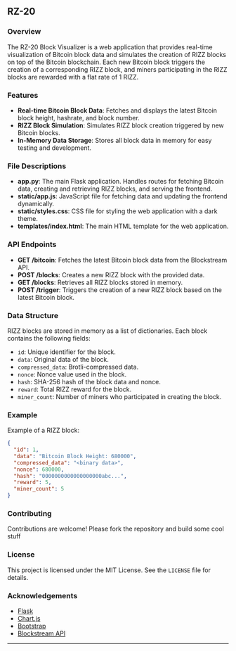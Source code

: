 ## RZ-20

### Overview

The RZ-20 Block Visualizer is a web application that provides real-time visualization of Bitcoin block data and simulates the creation of RIZZ blocks on top of the Bitcoin blockchain. Each new Bitcoin block triggers the creation of a corresponding RIZZ block, and miners participating in the RIZZ blocks are rewarded with a flat rate of 1 RIZZ.

### Features

- **Real-time Bitcoin Block Data**: Fetches and displays the latest Bitcoin block height, hashrate, and block number.
- **RIZZ Block Simulation**: Simulates RIZZ block creation triggered by new Bitcoin blocks.
- **In-Memory Data Storage**: Stores all block data in memory for easy testing and development.


### File Descriptions

- **app.py**: The main Flask application. Handles routes for fetching Bitcoin data, creating and retrieving RIZZ blocks, and serving the frontend.
- **static/app.js**: JavaScript file for fetching data and updating the frontend dynamically.
- **static/styles.css**: CSS file for styling the web application with a dark theme.
- **templates/index.html**: The main HTML template for the web application.

### API Endpoints

- **GET /bitcoin**: Fetches the latest Bitcoin block data from the Blockstream API.
- **POST /blocks**: Creates a new RIZZ block with the provided data.
- **GET /blocks**: Retrieves all RIZZ blocks stored in memory.
- **POST /trigger**: Triggers the creation of a new RIZZ block based on the latest Bitcoin block.

### Data Structure

RIZZ blocks are stored in memory as a list of dictionaries. Each block contains the following fields:
- `id`: Unique identifier for the block.
- `data`: Original data of the block.
- `compressed_data`: Brotli-compressed data.
- `nonce`: Nonce value used in the block.
- `hash`: SHA-256 hash of the block data and nonce.
- `reward`: Total RIZZ reward for the block.
- `miner_count`: Number of miners who participated in creating the block.

### Example

Example of a RIZZ block:
```json
{
  "id": 1,
  "data": "Bitcoin Block Height: 680000",
  "compressed_data": "<binary data>",
  "nonce": 680000,
  "hash": "0000000000000000000abc...",
  "reward": 5,
  "miner_count": 5
}
```

### Contributing

Contributions are welcome! Please fork the repository and build some cool stuff

### License

This project is licensed under the MIT License. See the `LICENSE` file for details.

### Acknowledgements

- [Flask](https://flask.palletsprojects.com/)
- [Chart.js](https://www.chartjs.org/)
- [Bootstrap](https://getbootstrap.com/)
- [Blockstream API](https://blockstream.info/api/)

---